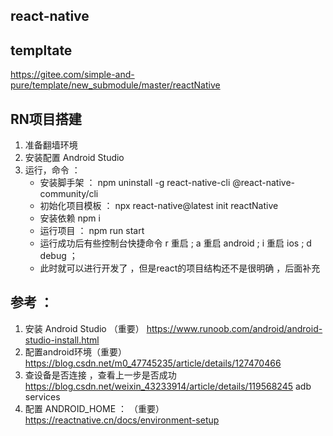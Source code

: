 ## react-native 


## templtate 
https://gitee.com/simple-and-pure/template/new_submodule/master/reactNative

## RN项目搭建
1. 准备翻墙环境 
2. 安装配置 Android Studio  
3. 运行，命令 ： 
   - 安装脚手架 ： npm uninstall -g react-native-cli @react-native-community/cli 
   - 初始化项目模板 ： npx react-native@latest init reactNative  
   - 安装依赖 npm i
   - 运行项目 ： npm run start 
   - 运行成功后有些控制台快捷命令 r 重启 ; a 重启 android  ; i  重启 ios ; d  debug ；
   - 此时就可以进行开发了 ，但是react的项目结构还不是很明确 ，后面补充 


## 参考 ： 
1. 安装 Android Studio  （重要） https://www.runoob.com/android/android-studio-install.html 
2. 配置android环境（重要） https://blog.csdn.net/m0_47745235/article/details/127470466 
3. 查设备是否连接 ，查看上一步是否成功 https://blog.csdn.net/weixin_43233914/article/details/119568245   adb services
4. 配置 ANDROID_HOME ： （重要）  https://reactnative.cn/docs/environment-setup


